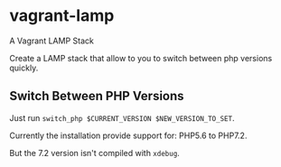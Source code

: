 # vagrant-lamp
A Vagrant LAMP Stack

Create a LAMP stack that allow to you to switch between php versions quickly.

## Switch Between PHP Versions

Just run `switch_php $CURRENT_VERSION $NEW_VERSION_TO_SET`.

Currently the installation provide support for: PHP5.6 to PHP7.2.

But the 7.2 version isn't compiled with `xdebug`.
